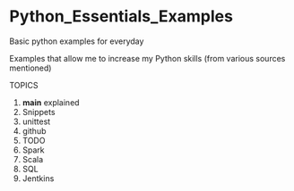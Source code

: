 # Python_Essentials_Examples
Basic python examples for everyday

Examples that allow me to increase my Python skills (from various sources mentioned)

TOPICS
1. __main__ explained
2. Snippets
3. unittest
4. github
5. TODO
6. Spark
7. Scala
8. SQL
9. Jentkins
